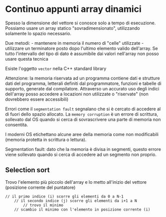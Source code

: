 # Continuo appunti array dinamici

Spesso la dimensione del vettore si conosce solo a tempo di esecuzione. Possiamo usare un array statico "sovradimensionato", utilizzando solamente lo spazio necessario.

Due metodi:
	- mantenere in memoria il numero di "celle" utilizzate
	- utilizzare un terminatore posto dopo l'ultimo elemento valido dell'array. Se tutto l'intervallo del tipo di dato è assumibile dai valori nell'array non posso usare questa tecnica

Esiste l'oggetto `vector` nella C++ standard library

Attenzione: la memoria riservata ad un programma contiene dati e strutture dati del programma, letterali definiti dal programmatore, funzioni e tabelle di supporto, generate dal compilatore. Attraverso un accurato uso degli indici dell'array posso accedere a locazioni non utilizzate o "riservate" (non dovrebbero essere accessibili)

Errori come il `segmentation fault` segnalano che si è cercato di accedere al di fuori dello spazio allocato. La `memory corruption` è un errore di scrittura, sollevato dal OS quando si cerca di sovrascrivere una parte di memoria non consentita.

I moderni OS etichettano alcune aree della memoria come non modificabili (memoria protetta in scrittura o lettura).

Segmentation fault: dato che la memoria è divisa in segmenti, questo errore viene sollevato quando si cerca di accedere ad un segmento non proprio.

## Selection sort

Trovo l'elemento più piccolo dell'array e lo metto all'inizio del vettore (posizione corrente del puntatore)

```
// il primo indice (i) scorre gli elementi da 0 a N-1
	// il secondo indice (j) scorre gli elementi da i+1 a N
		// trovo il minimo
	// scambio il minimo con l'elemento in posizione corrente (i)
```

